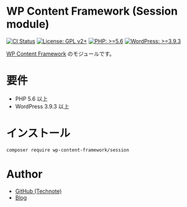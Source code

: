# WP Content Framework (Session module)

[![CI Status](https://github.com/wp-content-framework/session/workflows/CI/badge.svg)](https://github.com/wp-content-framework/session/actions)
[![License: GPL v2+](https://img.shields.io/badge/License-GPL%20v2%2B-blue.svg)](http://www.gnu.org/licenses/gpl-2.0.html)
[![PHP: >=5.6](https://img.shields.io/badge/PHP-%3E%3D5.6-orange.svg)](http://php.net/)
[![WordPress: >=3.9.3](https://img.shields.io/badge/WordPress-%3E%3D3.9.3-brightgreen.svg)](https://wordpress.org/)

[WP Content Framework](https://github.com/wp-content-framework/core) のモジュールです。

<!-- START doctoc -->
<!-- END doctoc -->

# 要件
- PHP 5.6 以上
- WordPress 3.9.3 以上

# インストール

``` composer require wp-content-framework/session ```

# Author
- [GitHub (Technote)](https://github.com/technote-space)
- [Blog](https://technote.space)
